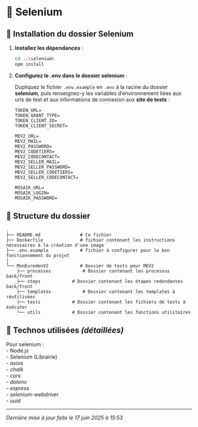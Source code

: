 # 📡 Selenium

## 📑 **Installation du dossier Selenium**

1. **Installez les dépendances** :

   ```bash
   cd ..\selenium\
   npm install
   ```

2. **Configurez le .env dans le dossier selenium** :

    Dupliquez le fichier `.env.example` en `.env` à la racine du dossier **selenium**, puis renseignez-y les variables d’environnement liées aux urls de test et aux informations de connexion aux **site de tests** :

    ```.env
    TOKEN_URL=
    TOKEN_GRANT_TYPE=
    TOKEN_CLIENT_ID=
    TOKEN_CLIENT_SECRET=

    MEV2_URL=
    MEV2_MAIL=
    MEV2_PASSWORD=
    MEV2_CODETIERS=
    MEV2_CODECONTACT=
    MEV2_SELLER_MAIL=
    MEV2_SELLER_PASSWORD=
    MEV2_SELLER_CODETIERS=
    MEV2_SELLER_CODECONTACT=

    MOSAIK_URL=
    MOSAIK_LOGIN=
    MOSAIK_PASSWORD=
    ```

## 📝 **Structure du dossier**

    .
    ├── README.md               # Ce fichier
    ├── Dockerfile              # fichier contenant les instructions nécessaires à la création d'une image
    ├── .env.example            # fichier à configurer pour le bon fonctionnement du projet
    │
    └── MonEuredenV2            # Dossier de tests pour MEV2
        ├── processes            # Dossier contenant les processus back/front
        ├── steps            # Dossier contenant les étapes redondantes back/front
        ├── templates            # Dossier contenant les templates à réutilisées
        ├── tests            # Dossier contenant les fichiers de tests à éxécuter
        └── utils            # Dossier contenant les fonctions utilitaires

## 🔧 **Technos utilisées _(détaillées)_**

Pour selenium : <br>
    - Node.js<br>
    - Selenium (Librairie)<br>
    - _axios_<br>
    - _chalk_<br>
    - _cors_<br>
    - _dotenv_<br>
    - _express_<br>
    - _selenium-webdriver_<br>
    - _uuid_<br>

---

*Dernière mise à jour faite le 17 juin 2025 à 15:53*